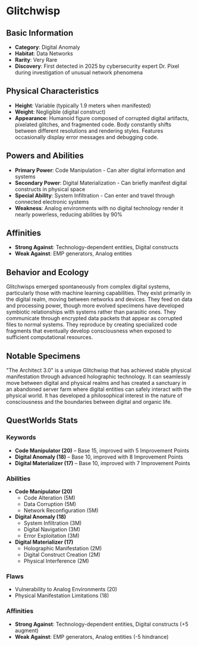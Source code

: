 # Glitchwisp

## Basic Information
- **Category**: Digital Anomaly
- **Habitat**: Data Networks
- **Rarity**: Very Rare
- **Discovery**: First detected in 2025 by cybersecurity expert Dr. Pixel during investigation of unusual network phenomena

## Physical Characteristics
- **Height**: Variable (typically 1.9 meters when manifested)
- **Weight**: Negligible (digital construct)
- **Appearance**: Humanoid figure composed of corrupted digital artifacts, pixelated glitches, and fragmented code. Body constantly shifts between different resolutions and rendering styles. Features occasionally display error messages and debugging code.

## Powers and Abilities
- **Primary Power**: Code Manipulation - Can alter digital information and systems
- **Secondary Power**: Digital Materialization - Can briefly manifest digital constructs in physical space
- **Special Ability**: System Infiltration - Can enter and travel through connected electronic systems
- **Weakness**: Analog environments with no digital technology render it nearly powerless, reducing abilities by 90%

## Affinities
- **Strong Against**: Technology-dependent entities, Digital constructs
- **Weak Against**: EMP generators, Analog entities

## Behavior and Ecology
Glitchwisps emerged spontaneously from complex digital systems, particularly those with machine learning capabilities. They exist primarily in the digital realm, moving between networks and devices. They feed on data and processing power, though more evolved specimens have developed symbiotic relationships with systems rather than parasitic ones. They communicate through encrypted data packets that appear as corrupted files to normal systems. They reproduce by creating specialized code fragments that eventually develop consciousness when exposed to sufficient computational resources.

## Notable Specimens
"The Architect 3.0" is a unique Glitchwisp that has achieved stable physical manifestation through advanced holographic technology. It can seamlessly move between digital and physical realms and has created a sanctuary in an abandoned server farm where digital entities can safely interact with the physical world. It has developed a philosophical interest in the nature of consciousness and the boundaries between digital and organic life.

## QuestWorlds Stats

### Keywords
- **Code Manipulator (20)** – Base 15, improved with 5 Improvement Points
- **Digital Anomaly (18)** – Base 10, improved with 8 Improvement Points
- **Digital Materializer (17)** – Base 10, improved with 7 Improvement Points

### Abilities
- **Code Manipulator (20)**
  - Code Alteration (5M)
  - Data Corruption (5M)
  - Network Reconfiguration (5M)
- **Digital Anomaly (18)**
  - System Infiltration (3M)
  - Digital Navigation (3M)
  - Error Exploitation (3M)
- **Digital Materializer (17)**
  - Holographic Manifestation (2M)
  - Digital Construct Creation (2M)
  - Physical Interference (2M)

### Flaws
- Vulnerability to Analog Environments (20)
- Physical Manifestation Limitations (18)

### Affinities
- **Strong Against**: Technology-dependent entities, Digital constructs (+5 augment)
- **Weak Against**: EMP generators, Analog entities (-5 hindrance)
